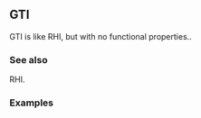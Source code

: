 ##  GTI 

GTI is like RHI, but with no functional properties..

###  See also 

RHI.

###  Examples 